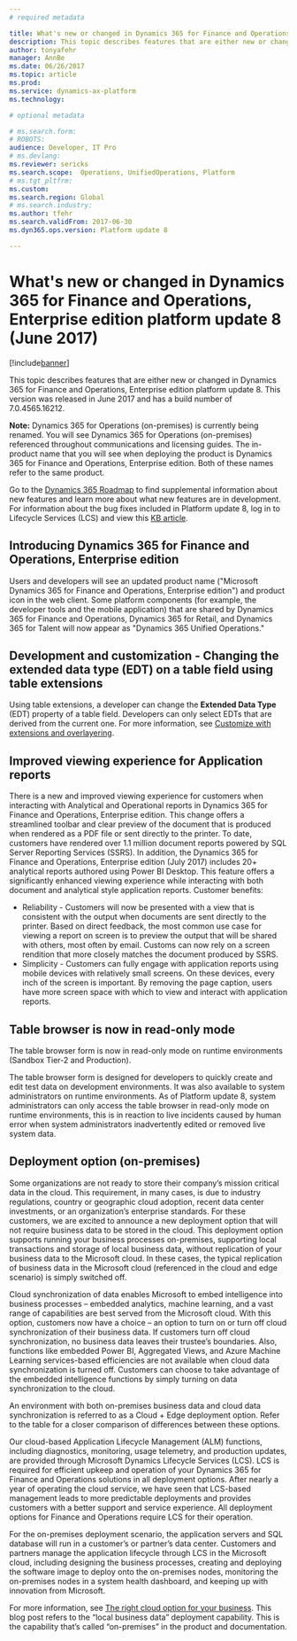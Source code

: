 ```yaml
---
# required metadata

title: What's new or changed in Dynamics 365 for Finance and Operations, Enterprise edition platform update 8 (June 2017)
description: This topic describes features that are either new or changed in Dynamics 365 for Finance and Operations, Enterprise edition platform update 8. This version was released in June 2017.
author: tonyafehr
manager: AnnBe
ms.date: 06/26/2017
ms.topic: article
ms.prod: 
ms.service: dynamics-ax-platform
ms.technology: 

# optional metadata

# ms.search.form: 
# ROBOTS: 
audience: Developer, IT Pro
# ms.devlang: 
ms.reviewer: sericks
ms.search.scope:  Operations, UnifiedOperations, Platform
# ms.tgt_pltfrm: 
ms.custom: 
ms.search.region: Global
# ms.search.industry: 
ms.author: tfehr
ms.search.validFrom: 2017-06-30 
ms.dyn365.ops.version: Platform update 8

---
```


# What's new or changed in Dynamics 365 for Finance and Operations, Enterprise edition platform update 8 (June 2017)

[!include[banner](../includes/banner.md)]

This topic describes features that are either new or changed in Dynamics 365 for Finance and Operations, Enterprise edition platform update 8. This version was released in June 2017 and has a build number of 7.0.4565.16212.

**Note:** Dynamics 365 for Operations (on-premises) is currently being renamed. You will see Dynamics 365 for Operations (on-premises) referenced throughout communications and licensing guides. The in-product name that you will see when deploying the product is Dynamics 365 for Finance and Operations, Enterprise edition. Both of these names refer to the same product.

Go to the [Dynamics 365 Roadmap](https://roadmap.dynamics.com/) to find supplemental information about new features and learn more about what new features are in development. For information about the bug fixes included in Platform update 8, log in to Lifecycle Services (LCS) and view this [KB article](https://go.microsoft.com/fwlink/?linkid=852224).

## Introducing Dynamics 365 for Finance and Operations, Enterprise edition
Users and developers will see an updated product name ("Microsoft Dynamics 365 for Finance and Operations, Enterprise edition") and product icon in the web client. Some platform components (for example, the developer tools and the mobile application) that are shared by Dynamics 365 for Finance and Operations, Dynamics 365 for Retail, and Dynamics 365 for Talent will now appear as "Dynamics 365 Unified Operations." 

## Development and customization - Changing the extended data type (EDT) on a table field using table extensions
Using table extensions, a developer can change the **Extended Data Type** (EDT) property of a table field. Developers can only select EDTs that are derived from the current one. For more information, see [Customize with extensions and overlayering](../../dev-itpro/extensibility/customization-overlayering-extensions).

## Improved viewing experience for Application reports
There is a new and improved viewing experience for customers when interacting with Analytical and Operational reports in Dynamics 365 for Finance and Operations, Enterprise edition. This change offers a streamlined toolbar and clear preview of the document that is produced when rendered as a PDF file or sent directly to the printer. To date, customers have rendered over 1.1 million document reports powered by SQL Server Reporting Services (SSRS). In addition, the Dynamics 365 for Finance and Operations, Enterprise edition (July 2017) includes 20+ analytical reports authored using Power BI Desktop. This feature offers a significantly enhanced viewing experience while interacting with both document and analytical style application reports. 
Customer benefits:
- Reliability - Customers will now be presented with a view that is consistent with the output when documents are sent directly to the printer. Based on direct feedback, the most common use case for viewing a report on screen is to preview the output that will be shared with others, most often by email. Customs can now rely on a screen rendition that more closely matches the document produced by SSRS.
- Simplicity - Customers can fully engage with application reports using mobile devices with relatively small screens. On these devices, every inch of the screen is important. By removing the page caption, users have more screen space with which to view and interact with application reports.

## Table browser is now in read-only mode
The table browser form is now in read-only mode on runtime environments (Sandbox Tier-2 and Production).

The table browser form is designed for developers to quickly create and edit test data on development environments. It was also available to system administrators on runtime environments. As of Platform update 8, system administrators can only access the table browser in read-only mode on runtime environments, this is in reaction to live incidents caused by human error when system administrators inadvertently edited or removed live system data.

## Deployment option (on-premises)
Some organizations are not ready to store their company’s mission critical data in the cloud. This requirement, in many cases, is due to industry regulations, country or geographic cloud adoption, recent data center investments, or an organization’s enterprise standards. For these customers, we are excited to announce a new deployment option that will not require business data to be stored in the cloud.
This deployment option supports running your business processes on-premises, supporting local transactions and storage of local business data, without replication of your business data to the Microsoft cloud. In these cases, the typical replication of business data in the Microsoft cloud (referenced in the cloud and edge scenario) is simply switched off.

Cloud synchronization of data enables Microsoft to embed intelligence into business processes – embedded analytics, machine learning, and a vast range of capabilities are best served from the Microsoft cloud. With this option, customers now have a choice – an option to turn on or turn off cloud synchronization of their business data. If customers turn off cloud synchronization, no business data leaves their trustee’s boundaries. Also, functions like embedded Power BI, Aggregated Views, and Azure Machine Learning services-based efficiencies are not available when cloud data synchronization is turned off. Customers can choose to take advantage of the embedded intelligence functions by simply turning on data synchronization to the cloud. 

An environment with both on-premises business data and cloud data synchronization is referred to as a Cloud + Edge deployment option. Refer to the table for a closer comparison of differences between these options.

Our cloud-based Application Lifecycle Management (ALM) functions, including diagnostics, monitoring, usage telemetry, and production updates, are provided through Microsoft Dynamics Lifecycle Services (LCS). LCS is required for efficient upkeep and operation of your Dynamics 365 for Finance and Operations solutions in all deployment options. After nearly a year of operating the cloud service, we have seen that LCS-based management leads to more predictable deployments and provides customers with a better support and service experience. All deployment options for Finance and Operations require LCS for their operation.

For the on-premises deployment scenario, the application servers and SQL database will run in a customer’s or partner’s data center. Customers and partners manage the application lifecycle through LCS in the Microsoft cloud, including designing the business processes, creating and deploying the software image to deploy onto the on-premises nodes, monitoring the on-premises nodes in a system health dashboard, and keeping up with innovation from Microsoft.

For more information, see [The right cloud option for your business](https://community.dynamics.com/b/msftdynamicsblog/archive/2017/02/06/the-right-cloud-option-for-your-business). This blog post refers to the “local business data” deployment capability. This is the capability that’s called “on-premises” in the product and documentation.

